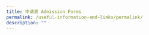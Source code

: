 ```yaml
---
title: 申请表 Admission Forms
permalink: /useful-information-and-links/permalink/
description: ""
---
```

